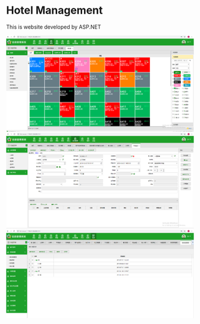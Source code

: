 # Hotel Management 

This is website developed by ASP.NET  

![Image1](imgpsh_fullsize_anim_1.png)
![Image2](imgpsh_fullsize_anim.png)
![Image3](imgpsh_fullsize_anim_2.png)
